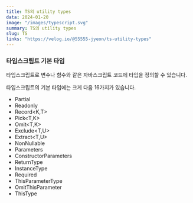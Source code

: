 ```yaml
---
title: TS의 utility types
data: 2024-01-20
image: "/images/typescript.svg"
summary: TS의 utility types
slug: TS
links: "https://velog.io/@55555-jyeon/ts-utility-types"
---
```


### 타입스크립트 기본 타입

타입스크립트로 변수나 함수와 같은 자바스크립트 코드에 타입을 정의할 수 있습니다.

타입스크립트의 기본 타입에는 크게 다음 16가지가 있습니다.

- Partial<T>
- Readonly<T>
- Record<K,T>
- Pick<T,K>
- Omit<T,K>
- Exclude<T,U>
- Extract<T,U>
- NonNullable<T>
- Parameters<T>
- ConstructorParameters<T>
- ReturnType<T>
- InstanceType<T>
- Required<T>
- ThisParameterType
- OmitThisParameter
- ThisType<T>
